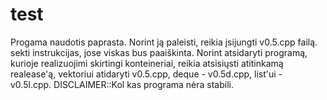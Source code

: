 # test
Progama naudotis paprasta. Norint ją paleisti, reikia įsijungti v0.5.cpp failą. sekti instrukcijas, jose viskas bus paaiškinta. Norint atsidaryti programą, kurioje realizuojimi skirtingi konteineriai, reikia atsisiųsti atitinkamą realease'ą, vektoriui atidaryti v0.5.cpp, deque - v0.5d.cpp, list'ui - v0.5l.cpp. 
DISCLAIMER::Kol kas programa nėra stabili.
